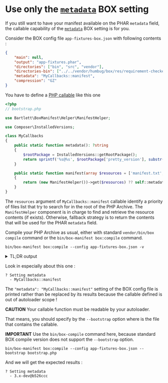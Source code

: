<!-- markdownlint-disable MD013 MD029 MD033 -->
# Use only the [`metadata`][metadata-box-setting] BOX setting

If you still want to have your manifest available on the PHAR `metadata` field, the callable capability
of the [`metadata`][metadata-box-setting] BOX setting is for you.

Consider the BOX config file `app-fixtures-box.json` with following contents :

```json
{
    "main": null,
    "output": "app-fixtures.phar",
    "directories": ["bin", "src", "vendor"],
    "directories-bin": ["../../vendor/humbug/box/res/requirement-checker"],
    "metadata": "MyCallbacks::manifest",
    "compression": "GZ"
}
```

You have to define a [PHP callable][php-callables] like this one

```php
<?php
// bootstrap.php

use Bartlett\BoxManifest\Helper\ManifestHelper;

use Composer\InstalledVersions;

class MyCallbacks
{
    public static function metadata(): ?string
    {
        $rootPackage = InstalledVersions::getRootPackage();
        return sprintf('%s@%s', $rootPackage['pretty_version'], substr($rootPackage['reference'], 0, 7));
    }

    public static function manifest(array $resources = ['manifest.txt', 'manifest.xml', 'sbom.xml', 'sbom.json']): ?string
    {
        return (new ManifestHelper())->get($resources) ?? self::metadata();
    }
}
```

The `resources` argument of `MyCallbacks::manifest` callable identify a priority of files list that try to search for in
the root of the PHP Archive.
The `ManifestHelper` component is in charge to find and retrieve the resource contents (if exists).
Otherwise, fallback strategy is to return the contents that will be used for the PHAR `metadata` field.

Compile your PHP Archive as usual, either with standard `vendor/bin/box compile` command or the `bin/box-manifest box:compile` command.

```shell
bin/box-manifest box:compile --config app-fixtures-box.json -v
```

<details>
<summary>TL;DR output</summary>

```text
    ____
   / __ )____  _  __
  / __  / __ \| |/_/
 / /_/ / /_/ />  <
/_____/\____/_/|_|


Box version 4.3.8@5534406

 // Loading the configuration file "app-fixtures-box.json".

🔨  Building the PHAR "/shared/backups/bartlett/box-manifest/examples/app-fixtures/app-fixtures.phar"

? Removing the existing PHAR "/shared/backups/bartlett/box-manifest/examples/app-fixtures/app-fixtures.phar"
? Checking Composer compatibility
    > '/usr/local/bin/composer' '--version'
    > 2.5.4 (Box requires ^2.2.0)
    > Supported version detected
? No compactor to register
? Adding main file: /shared/backups/bartlett/box-manifest/examples/app-fixtures/index.php
? Adding requirements checker
? Adding binary files
    > 34 file(s)
? Auto-discover files? No
? Exclude dev files? Yes
? Adding files
    > 25 file(s)
? Generating new stub
  - Using shebang line: #!/usr/bin/env php
  - Using banner:
    > Generated by Humbug Box 4.3.8@5534406.
    >
    > @link https://github.com/humbug/box
? Setting metadata
  - MyCallbacks::manifest
? Dumping the Composer autoloader
    > '/usr/local/bin/composer' 'dump-autoload' '--classmap-authoritative' '--no-dev' '--ansi'
Generating optimized autoload files (authoritative)
Generated optimized autoload files (authoritative) containing 1 classes

? Removing the Composer dump artefacts
? Compressing with the algorithm "GZ"
    > Warning: the extension "zlib" will now be required to execute the PHAR
? Setting file permissions to 0755
* Done.

No recommendation found.
No warning found.

 // PHAR: 58 files (46.67KB)
 // You can inspect the generated PHAR with the "info" command.

 // Memory usage: 12.32MB (peak: 12.78MB), time: <1sec

```

</details>

Look in especially about this one :

```text
? Setting metadata
  - MyCallbacks::manifest
```

The `"metadata": "MyCallbacks::manifest"` setting of the BOX config file is printed rather than be replaced by its results
because the callable defined is out of autoloader scope !

**CAUTION** Your callable function must be readable by your autoloader.

That means, you should specify by the `--bootstrap` option where is the file that contains the callable.

**IMPORTANT** Use the `bin/box-compile` command here, because standard BOX compile version does not support the `--bootstrap` option.

```shell
bin/box-manifest box:compile --config app-fixtures-box.json --bootstrap bootstrap.php
```

And we will get the expected results :

```text
? Setting metadata
  - 3.x-dev@b526ccc
```

[metadata-box-setting]: https://github.com/box-project/box/blob/main/doc/configuration.md#metadata-metadata
[php-callables]: https://www.php.net/manual/en/language.types.callable.php
